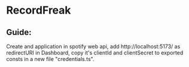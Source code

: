 # RecordFreak

## Guide: 
Create and application in spotify web api, add http://localhost:5173/ as redirectURI in Dashboard, copy it's clientId and clientSecret to exported consts in a new file "credentials.ts".
